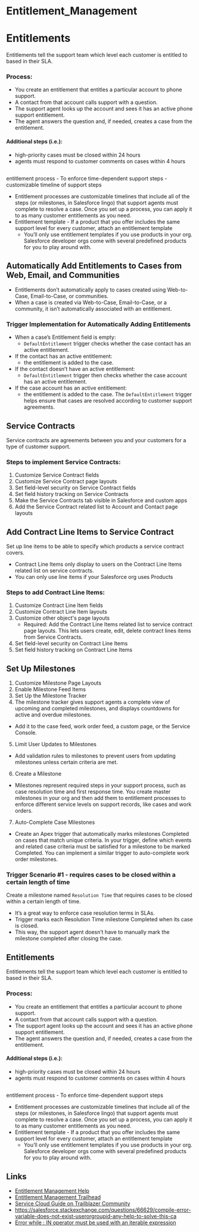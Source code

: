 # Entitlement_Management
# Entitlements
Entitlements tell the support team which level each customer is entitled to based in their SLA.
### Process:
* You create an entitlement that entitles a particular account to phone support.
* A contact from that account calls support with a question.
* The support agent looks up the account and sees it has an active phone support entitlement.
* The agent answers the question and, if needed, creates a case from the entitlement.
#### Additional steps (i.e.):
* high-priority cases must be closed within 24 hours
* agents must respond to customer comments on cases within 4 hours

##
entitlement process -  To enforce time-dependent support steps - customizable timeline of support steps
* Entitlement processes are customizable timelines that include all of the steps (or milestones, in Salesforce lingo) that support agents must complete to resolve a case. Once you set up a process, you can apply it to as many customer entitlements as you need.
* Entitlement template - If a product that you offer includes the same support level for every customer, attach an entitlement template
    * You’ll only use entitlement templates if you use products in your org. Salesforce developer orgs come with several predefined products for you to play around with.

## Automatically Add Entitlements to Cases from Web, Email, and Communities
* Entitlements don’t automatically apply to cases created using Web-to-Case, Email-to-Case, or communities. 
* When a case is created via Web-to-Case, Email-to-Case, or a community, it isn’t automatically associated with an entitlement.
### Trigger Implementation for Automatically Adding Entitlements
* When a case’s Entitlement field is empty: 
    * `DefaultEntitlement` trigger checks whether the case contact has an active entitlement. 
* If the contact has an active entitlement:
    * the entitlement is added to the case. 
* If the contact doesn’t have an active entitlement:
    * `DefaultEntitlement` trigger then checks whether the case account has an active entitlement. 
* If the case account has an active entitlement:
    * the entitlement is added to the case. The `DefaultEntitlement` trigger helps ensure that cases are resolved according to customer support agreements.

## Service Contracts
Service contracts are agreements between you and your customers for a type of customer support.
### Steps to implement Service Contracts:
1. Customize Service Contract fields
2. Customize Service Contract page layouts
3. Set field-level security on Service Contract fields
4. Set field history tracking on Service Contracts
5. Make the Service Contracts tab visible in Salesforce and custom apps
6. Add the Service Contract related list to Account and Contact page layouts

## Add Contract Line Items to Service Contract
Set up line items to be able to specify which products a service contract covers.  
* Contract Line Items only display to users on the Contract Line Items related list on service contracts.
* You can only use line items if your Salesforce org uses Products
### Steps to add Contract Line Items:
1. Customize Contract Line Item fields
2. Customize Contract Line Item layouts
3. Customize other object's page layouts 
    * Required: Add the Contract Line Items related list to service contract page layouts.  This lets users create, edit, delete contract lines items from Service Contracts.
4. Set field-level security on Contract Line Items
5. Set field history tracking on Contract Line Items

## Set Up Milestones
1. Customize Milestone Page Layouts
2. Enable Milestone Feed Items
3. Set Up the Milestone Tracker
4. The milestone tracker gives support agents a complete view of upcoming and completed milestones, and displays countdowns for active and overdue milestones. 
* Add it to the case feed, work order feed, a custom page, or the Service Console.
5. Limit User Updates to Milestones
* Add validation rules to milestones to prevent users from updating milestones unless certain criteria are met.
6. Create a Milestone
* Milestones represent required steps in your support process, such as case resolution time and first response time. You create master
milestones in your org and then add them to entitlement processes to enforce different service levels on support records, like cases and work orders.
7. Auto-Complete Case Milestones
* Create an Apex trigger that automatically marks milestones Completed on cases that match unique criteria. In your trigger, define
which events and related case criteria must be satisfied for a milestone to be marked Completed. You can implement a similar trigger to auto-complete work order milestones.

### Trigger Scenario #1 - requires cases to be closed within a certain length of time
Create a milestone named `Resolution Time` that requires cases to be closed within a certain length of time. 
* It’s a great way to enforce case resolution terms in SLAs. 
* Trigger marks each Resolution Time milestone Completed when its case is closed. 
* This way, the support agent doesn’t have to manually mark the milestone completed after closing the case.
## Entitlements
Entitlements tell the support team which level each customer is entitled to based in their SLA.
### Process:
* You create an entitlement that entitles a particular account to phone support.
* A contact from that account calls support with a question.
* The support agent looks up the account and sees it has an active phone support entitlement.
* The agent answers the question and, if needed, creates a case from the entitlement.
#### Additional steps (i.e.):
* high-priority cases must be closed within 24 hours
* agents must respond to customer comments on cases within 4 hours

##
entitlement process -  To enforce time-dependent support steps
* Entitlement processes are customizable timelines that include all of the steps (or milestones, in Salesforce lingo) that support agents must complete to resolve a case. Once you set up a process, you can apply it to as many customer entitlements as you need.
* Entitlement template - If a product that you offer includes the same support level for every customer, attach an entitlement template
    * You’ll only use entitlement templates if you use products in your org. Salesforce developer orgs come with several predefined products for you to play around with.
    
## Links
* [Entitlement Management Help](https://help.salesforce.com/articleView?id=entitlements_help.htm&type=5)
* [Entitlement Management Trailhead](https://trailhead.salesforce.com/content/learn/modules/entitlements/entitlements_steps)
* [Service Cloud Guide on Trailblazer Community](https://help.salesforce.com/articleView?id=entitlements_milestones_parent.htm&type=5)
* https://salesforce.stackexchange.com/questions/66629/compile-error-variable-does-not-exist-userorgroupid-any-help-to-solve-this-ca
* [Error while : IN operator must be used with an iterable expression](https://salesforce.stackexchange.com/questions/96441/error-while-in-operator-must-be-used-with-an-iterable-expression/96444)
